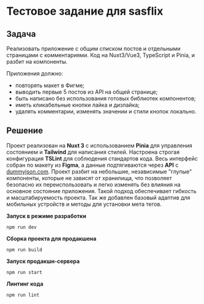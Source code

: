 # Тестовое задание для sasflix

## Задача
Реализовать приложение с общим списком постов и отдельными страницами с комментариями. Код на Nuxt3/Vue3, TypeScript и Pinia, и разбит на компоненты.

Приложения должно:

- повторять макет в Фигме;
- выводить первые 5 постов из API на общей странице;
- быть написано без использования готовых библиотек компонентов;
- иметь кликабельные кнопки лайка и дизлайка;
- удалять комментарии, изменять значении и стили кнопок локально.

## Решение
Проект реализован на **Nuxt 3** с использованием **Pinia** для управления состоянием и **Tailwind** для написания стилей. Настроена строгая конфигурация **TSLint** для соблюдения стандартов кода. Весь интерфейс собран по макету из **Figma**, а данные подтягиваются через **API** с [dummyjson.com](https://dummyjson.com). Проект разбит на небольшие, независимые "глупые" компоненты, которые не зависят от хранилища, что позволяет безопасно их переиспользовать и легко изменять без влияния на основное состояние приложения. Такой подход обеспечивает гибкость и масштабируемость проекта. Так же добавлен базовый адаптив для мобильных устройств и методы для установки мета тегов.

**Запуск в режиме разработки**
```
npm run dev
```

**Сборка проекта для продакшена**
```
npm run build
```

**Запуск продакшн-сервера**
```
npm run start
```

**Линтинг кода**
```
npm run lint
```
